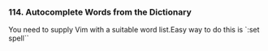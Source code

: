 ### 114. Autocomplete Words from the Dictionary

> <C-x><C-k>

You need to supply Vim with a suitable word list.Easy way to do this is `:set spell``
